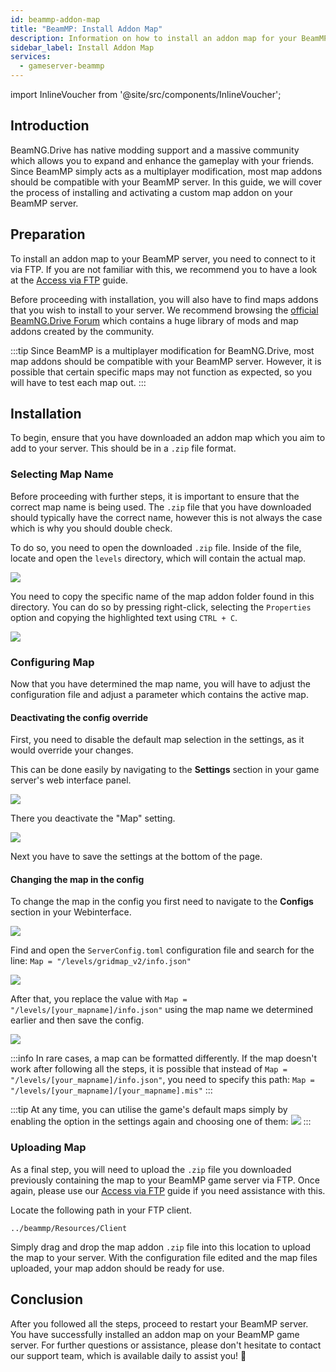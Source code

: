```yaml
---
id: beammp-addon-map
title: "BeamMP: Install Addon Map"
description: Information on how to install an addon map for your BeamMP server from ZAP-Hosting - ZAP-Hosting.com documentation
sidebar_label: Install Addon Map
services:
  - gameserver-beammp
---
```


import InlineVoucher from '@site/src/components/InlineVoucher';

## Introduction

BeamNG.Drive has native modding support and a massive community which allows you to expand and enhance the gameplay with your friends. Since BeamMP simply acts as a multiplayer modification, most map addons should be compatible with your BeamMP server. In this guide, we will cover the process of installing and activating a custom map addon on your BeamMP server.

<InlineVoucher />

## Preparation

To install an addon map to your BeamMP server, you need to connect to it via FTP. If you are not familiar with this, we recommend you to have a look at the [Access via FTP](gameserver-ftpaccess.md) guide.

Before proceeding with installation, you will also have to find maps addons that you wish to install to your server. We recommend browsing the [official BeamNG.Drive Forum](https://www.beamng.com/resources/categories/terrains-levels-maps.9/) which contains a huge library of mods and map addons created by the community. 

:::tip
Since BeamMP is a multiplayer modification for BeamNG.Drive, most map addons should be compatible with your BeamMP server. However, it is possible that certain specific maps may not function as expected, so you will have to test each map out.
:::

## Installation

To begin, ensure that you have downloaded an addon map which you aim to add to your server. This should be in a `.zip` file format.

### Selecting Map Name

Before proceeding with further steps, it is important to ensure that the correct map name is being used. The `.zip` file that you have downloaded should typically have the correct name, however this is not always the case which is why you should double check.

To do so, you need to open the downloaded `.zip` file. Inside of the file, locate and open the `levels` directory, which will contain the actual map.

![](https://screensaver01.zap-hosting.com/index.php/s/8cGobQaKBJmexwK/preview)

You need to copy the specific name of the map addon folder found in this directory. You can do so by pressing right-click, selecting the `Properties` option and copying the highlighted text using `CTRL + C`.

![](https://screensaver01.zap-hosting.com/index.php/s/D4AnY5zbfHMgMwR/preview)

### Configuring Map

Now that you have determined the map name, you will have to adjust the configuration file and adjust a parameter which contains the active map.

#### Deactivating the config override

First, you need to disable the default map selection in the settings, as it would override your changes.

This can be done easily by navigating to the **Settings** section in your game server's web interface panel.

![](https://screensaver01.zap-hosting.com/index.php/s/SJ5L6APTFzyZKTC/preview)

There you deactivate the "Map" setting.

![](https://screensaver01.zap-hosting.com/index.php/s/kHSybw6rw5jMaE3/preview)

Next you have to save the settings at the bottom of the page.

#### Changing the map in the config

To change the map in the config you first need to navigate to the **Configs** section in your Webinterface.

![](https://screensaver01.zap-hosting.com/index.php/s/sBj4CFQ3yKmMy8d/preview)

Find and open the `ServerConfig.toml` configuration file and search for the line:
`Map = "/levels/gridmap_v2/info.json"`

![](https://screensaver01.zap-hosting.com/index.php/s/JQg3EzkszXDrGFQ/preview)

After that, you replace the value with `Map = "/levels/[your_mapname]/info.json"` using the map name we determined earlier and then save the config.

![](https://screensaver01.zap-hosting.com/index.php/s/oNKN34KTAxrSxYX/preview)

:::info
In rare cases, a map can be formatted differently. If the map doesn't work after following all the steps, it is possible that instead of `Map = "/levels/[your_mapname]/info.json"`, you need to specify this path: `Map = "/levels/[your_mapname]/[your_mapname].mis"`
:::

:::tip
At any time, you can utilise the game's default maps simply by enabling the option in the settings again and choosing one of them:
![](https://screensaver01.zap-hosting.com/index.php/s/8SSceQj373GQ3sw/preview)
:::

### Uploading Map 

As a final step, you will need to upload the `.zip` file you downloaded previously containing the map to your BeamMP game server via FTP. Once again, please use our [Access via FTP](gameserver-ftpaccess.md) guide if you need assistance with this.

Locate the following path in your FTP client.
```
../beammp/Resources/Client
```

Simply drag and drop the map addon `.zip` file into this location to upload the map to your server. With the configuration file edited and the map files uploaded, your map addon should be ready for use.

## Conclusion

After you followed all the steps, proceed to restart your BeamMP server. You have successfully installed an addon map on your BeamMP game server. For further questions or assistance, please don't hesitate to contact our support team, which is available daily to assist you! 🙂